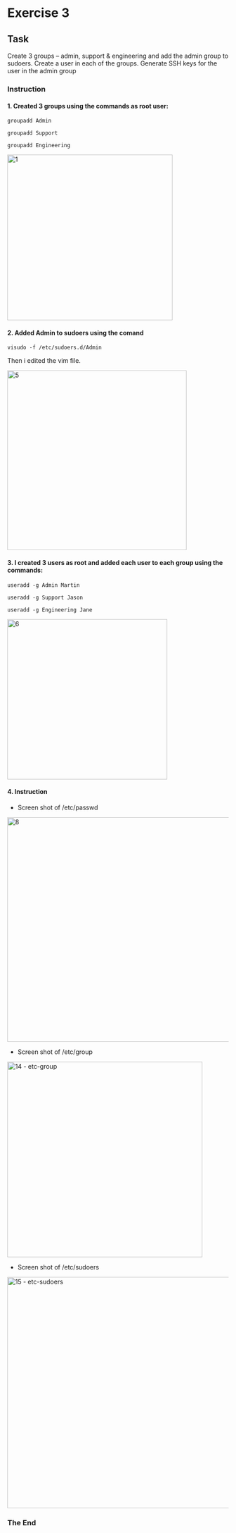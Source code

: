 # Exercise 3

## Task
Create 3 groups – admin, support & engineering and add the admin group to sudoers. 
Create a user in each of the groups. 
Generate SSH keys for the user in the admin group

### Instruction

#### 1. Created 3 groups using the commands as root user:
```
groupadd Admin
```
```
groupadd Support
```
```
groupadd Engineering
```

<img width="376" alt="1" src="https://user-images.githubusercontent.com/83463641/191947784-10325eae-52c1-4cc8-8fb1-07540a613c0a.PNG">


#### 2. Added Admin to sudoers using the comand
```
visudo -f /etc/sudoers.d/Admin
```

Then i edited the vim file.

<img width="408" alt="5" src="https://user-images.githubusercontent.com/83463641/191950746-c62e39ba-7322-449a-aa84-536c33ccb8cc.PNG">


#### 3. I created 3 users as root and added each user to each group using the commands:
```
useradd -g Admin Martin
```
```
useradd -g Support Jason
```
```
useradd -g Engineering Jane
```

<img width="364" alt="6" src="https://user-images.githubusercontent.com/83463641/191950250-d4c00a98-4fb4-4945-8e9d-1440afce2582.PNG">


#### 4. Instruction
* Screen shot of /etc/passwd

<img width="510" alt="8" src="https://user-images.githubusercontent.com/83463641/191949587-d49543f5-484f-465e-bc70-baf5c60a70da.PNG">

* Screen shot of /etc/group

<img width="444" alt="14 - etc-group" src="https://user-images.githubusercontent.com/83463641/191949398-4d41045a-b759-46cd-b12c-66275a90b151.PNG">


* Screen shot of /etc/sudoers

<img width="525" alt="15 - etc-sudoers" src="https://user-images.githubusercontent.com/83463641/191949357-de4c8611-b74d-4377-93b8-a19c7dca25f5.PNG">


### The End
